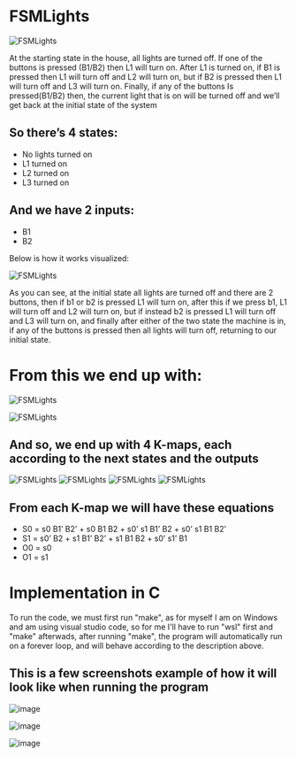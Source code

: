 # FSMLights
![FSMLights](https://cdn.discordapp.com/attachments/734045662169137234/1052499794473517066/image.png)

  At the starting state in the house, all lights are turned off. If one of the buttons is pressed (B1/B2) then L1 will turn on.  After L1 is turned on, if B1 is pressed then L1 will turn off and L2 will turn on, but if B2 is pressed then L1 will turn off and L3 will turn on. Finally, if any of the buttons Is pressed(B1/B2) then, the current light that is on will be turned off and we’ll get back at the initial state of the system
  
## So there’s 4 states:
-	No lights turned on
-	L1 turned on
-	L2 turned on
-	L3 turned on

## And we have 2 inputs:
-	B1
-	B2

Below is how it works visualized: 

![FSMLights](https://cdn.discordapp.com/attachments/734045662169137234/1052499988883701780/image.png)

  As you can see, at the initial state all lights are turned off and there are 2 buttons, then if b1 or b2 is pressed L1 will turn on, after this if we press b1, L1 will turn off and L2 will turn on, but if instead b2 is pressed L1 will turn off and L3 will turn on, and finally after either of the two state the machine is in, if any of the buttons is pressed then all lights will turn off, returning to our initial state.
 
 # From this we end up with:
 
![FSMLights](https://cdn.discordapp.com/attachments/734045662169137234/1052500250637631501/image.png)
 
![FSMLights](https://cdn.discordapp.com/attachments/734045662169137234/1052500271441387520/image.png)

## And so, we end up with 4 K-maps, each according to the next states and the outputs

![FSMLights](https://cdn.discordapp.com/attachments/734045662169137234/1052500512710328330/image.png)
![FSMLights](https://cdn.discordapp.com/attachments/734045662169137234/1052500531161079808/image.png)
![FSMLights](https://cdn.discordapp.com/attachments/734045662169137234/1052500535082745876/image.png)
![FSMLights](https://cdn.discordapp.com/attachments/734045662169137234/1052500546017316894/image.png)

## From each K-map we will have these equations

- S0 = s0 B1’ B2’ + s0 B1 B2 + s0’ s1 B1’ B2 + s0’ s1 B1 B2’
- S1 = s0’ B2 + s1 B1’ B2’ + s1 B1 B2 + s0’ s1’ B1
- O0  = s0
- O1 = s1

# Implementation in C

To run the code, we must first run "make", as for myself I am on Windows and am using visual studio code, so for me I'll have to run "wsl" first and "make" afterwads, after running "make", the program will automatically run on a forever loop, and will behave according to the description above.

## This is a few screenshots example of how it will look like when running the program

![image](https://user-images.githubusercontent.com/93302274/207544401-9a159880-8e11-4d10-b25b-ffd8876f48e6.png)

![image](https://user-images.githubusercontent.com/93302274/207544316-a657c564-0b4b-4a8a-8835-48f1161a2bfa.png)

![image](https://user-images.githubusercontent.com/93302274/207544431-5a7ad488-2bf0-44bc-8ec8-da57af68907b.png)

